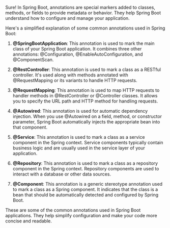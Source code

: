 Sure! In Spring Boot, annotations are special markers added to classes, methods, or fields to provide metadata or behavior. They help Spring Boot understand how to configure and manage your application.

Here's a simplified explanation of some common annotations used in Spring Boot:

1. **@SpringBootApplication**: This annotation is used to mark the main class of your Spring Boot application. It combines three other annotations: @Configuration, @EnableAutoConfiguration, and @ComponentScan.

2. **@RestController**: This annotation is used to mark a class as a RESTful controller. It's used along with methods annotated with @RequestMapping or its variants to handle HTTP requests.

3. **@RequestMapping**: This annotation is used to map HTTP requests to handler methods in @RestController or @Controller classes. It allows you to specify the URL path and HTTP method for handling requests.

4. **@Autowired**: This annotation is used for automatic dependency injection. When you use @Autowired on a field, method, or constructor parameter, Spring Boot automatically injects the appropriate bean into that component.

5. **@Service**: This annotation is used to mark a class as a service component in the Spring context. Service components typically contain business logic and are usually used in the service layer of your application.

6. **@Repository**: This annotation is used to mark a class as a repository component in the Spring context. Repository components are used to interact with a database or other data sources.

7. **@Component**: This annotation is a generic stereotype annotation used to mark a class as a Spring component. It indicates that the class is a bean that should be automatically detected and configured by Spring Boot.

These are some of the common annotations used in Spring Boot applications. They help simplify configuration and make your code more concise and readable.